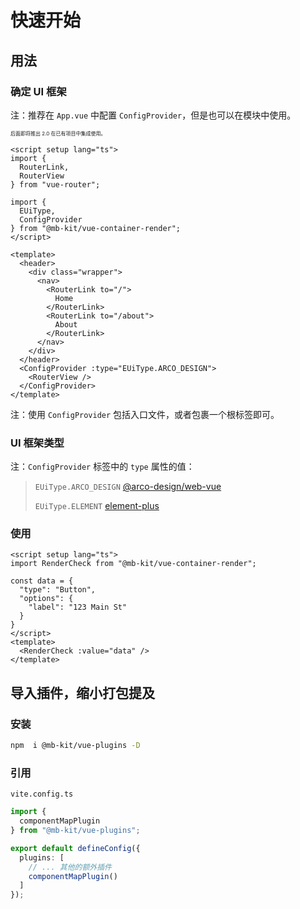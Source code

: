 # 快速开始

## 用法

### 确定 UI 框架

注：推荐在 `App.vue` 中配置 `ConfigProvider`，但是也可以在模块中使用。

<span style="font-size: 8px;">后面即将推出 2.0 在已有项目中集成使用。</span>

```vue
<script setup lang="ts">
import {
  RouterLink,
  RouterView
} from "vue-router";

import {
  EUiType,
  ConfigProvider
} from "@mb-kit/vue-container-render";
</script>

<template>
  <header>
    <div class="wrapper">
      <nav>
        <RouterLink to="/">
          Home
        </RouterLink>
        <RouterLink to="/about">
          About
        </RouterLink>
      </nav>
    </div>
  </header>
  <ConfigProvider :type="EUiType.ARCO_DESIGN">
    <RouterView />
  </ConfigProvider>
</template>
```

注：使用 `ConfigProvider` 包括入口文件，或者包裹一个根标签即可。

### UI 框架类型

注：`ConfigProvider` 标签中的 `type` 属性的值：

> `EUiType.ARCO_DESIGN` [@arco-design/web-vue](https://arco.design/vue/docs/start)
>
> `EUiType.ELEMENT` [element-plus](https://element-plus.org/zh-CN/)

### 使用

```vue
<script setup lang="ts">
import RenderCheck from "@mb-kit/vue-container-render";

const data = {
  "type": "Button",
  "options": {
    "label": "123 Main St"
  }
}
</script>
<template>
  <RenderCheck :value="data" />
</template>
```

## 导入插件，缩小打包提及

### 安装

```bash
npm  i @mb-kit/vue-plugins -D
```

### 引用

`vite.config.ts`

```ts
import {
  componentMapPlugin
} from "@mb-kit/vue-plugins";

export default defineConfig({
  plugins: [
    // ... 其他的额外插件
    componentMapPlugin()
  ]
});
```
